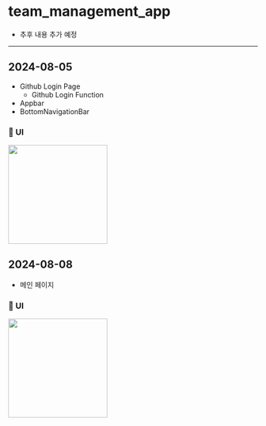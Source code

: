 # team_management_app
- 추후 내용 추가 예정

---

## 2024-08-05
- Github Login Page
  - Github Login Function
- Appbar
- BottomNavigationBar
### 📱 UI
<img src="https://github.com/user-attachments/assets/0ed9745b-f221-4c44-99d5-d0c1deae896a" width="200"/>

## 2024-08-08
- 메인 페이지
### 📱 UI

<img src="https://github.com/user-attachments/assets/9e14be92-4a05-4e32-aa96-89e29883906a" width="200"/>




